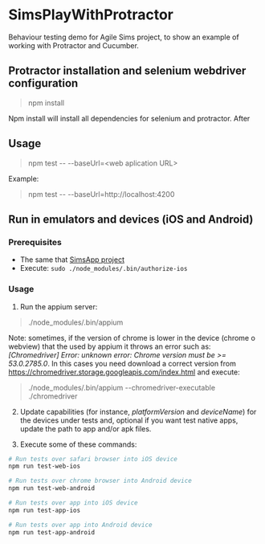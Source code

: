# SimsPlayWithProtractor
Behaviour testing demo for Agile Sims project, to show an example of working with Protractor and Cucumber.

## Protractor installation and selenium webdriver configuration

> npm install

Npm install will install all dependencies for selenium and protractor. After

## Usage

> npm test -- --baseUrl=\<web aplication URL\>

Example: 

> npm test -- --baseUrl=http://localhost:4200

## Run in emulators and devices (iOS and Android)

### Prerequisites

- The same that [SimsApp project](https://github.com/AgileSim/SimsApp/blob/master/cordova/README.md)
- Execute: ```sudo ./node_modules/.bin/authorize-ios```

### Usage

1. Run the appium server:

> ./node_modules/.bin/appium

Note: sometimes, if the version of chrome is lower in the device (chrome o webview) that the used by appium it throws an error such as: *[Chromedriver] Error: unknown error: Chrome version must be >= 53.0.2785.0*. In this cases you need download a correct version from https://chromedriver.storage.googleapis.com/index.html and execute:

> ./node_modules/.bin/appium --chromedriver-executable ./chromedriver

2. Update capabilities (for instance, *platformVersion* and *deviceName*) for the devices under tests and, optional if you want test native apps, update the path to app and/or apk files.

3. Execute some of these commands:

```bash
# Run tests over safari browser into iOS device
npm run test-web-ios

# Run tests over chrome browser into Android device
npm run test-web-android

# Run tests over app into iOS device
npm run test-app-ios

# Run tests over app into Android device
npm run test-app-android
```